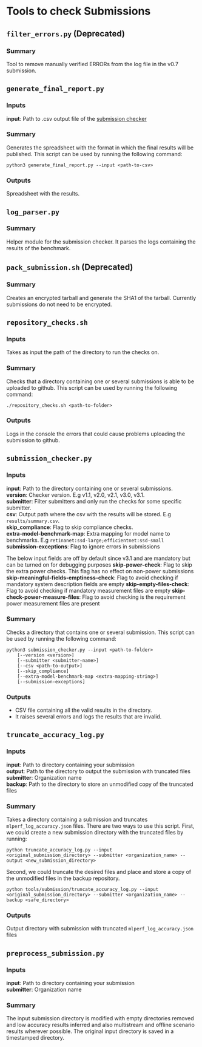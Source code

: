 # Tools to check Submissions

## `filter_errors.py` (Deprecated)
### Summary
Tool to remove manually verified ERRORs from the log file in the v0.7 submission.

## `generate_final_report.py`
### Inputs
**input**: Path to .csv output file of the [submission checker](#submissioncheckerpy)
### Summary
Generates the spreadsheet with the format in which the final results will be published. This script can be used by running the following command:
```
python3 generate_final_report.py --input <path-to-csv>
```
### Outputs
Spreadsheet with the results.

## `log_parser.py` 
### Summary
Helper module for the submission checker. It parses the logs containing the results of the benchmark.

## `pack_submission.sh` (Deprecated)
### Summary
Creates an encrypted tarball and generate the SHA1 of the tarball. Currently submissions do not need to be encrypted.

## `repository_checks.sh`
### Inputs
Takes as input the path of the directory to run the checks on.
### Summary
Checks that a directory containing one or several submissions is able to be uploaded to github. This script can be used by running the following command:
```
./repository_checks.sh <path-to-folder>
```
### Outputs
Logs in the console the errors that could cause problems uploading the submission to github.

## `submission_checker.py`
### Inputs
**input**: Path to the directory containing one or several submissions.<br>
**version**: Checker version. E.g v1.1, v2.0, v2.1, v3.0, v3.1. <br>
**submitter**: Filter submitters and only run the checks for some specific submitter. <br>
**csv**: Output path where the csv with the results will be stored. E.g `results/summary.csv`. <br>
**skip_compliance**: Flag to skip compliance checks. <br>
**extra-model-benchmark-map**: Extra mapping for model name to benchmarks. E.g `retinanet:ssd-large;efficientnet:ssd-small`<br>
**submission-exceptions**: Flag to ignore errors in submissions<br>

The below input fields are off by default since v3.1 and are mandatory but can be turned on for debugging purposes
**skip-power-check**: Flag to skip the extra power checks. This flag has no effect on non-power submissions <br>
**skip-meaningful-fields-emptiness-check**: Flag to avoid checking if mandatory system description fields are empty
**skip-empty-files-check**: Flag to avoid checking if mandatory measurement files are empty
**skip-check-power-measure-files**: Flag to avoid checking is the requirement power measurement files are present

### Summary
Checks a directory that contains one or several submission. This script can be used by running the following command:
```
python3 submission_checker.py --input <path-to-folder> 
    [--version <version>]
    [--submitter <submitter-name>]
    [--csv <path-to-output>]
    [--skip_compliance]
    [--extra-model-benchmark-map <extra-mapping-string>]
    [--submission-exceptions]
```

### Outputs
- CSV file containing all the valid results in the directory.
- It raises several errors and logs the results that are invalid.

## `truncate_accuracy_log.py`
### Inputs
**input**: Path to directory containing your submission <br>
**output**: Path to the directory to output the submission with truncated files <br>
**submitter**: Organization name <br>
**backup**: Path to the directory to store an unmodified copy of the truncated files <br>
### Summary
Takes a directory containing a submission and truncates `mlperf_log_accuracy.json` files. There are two ways to use this script. First, we could create a new submission directory with the truncated files by running:
```
python truncate_accuracy_log.py --input <original_submission_directory> --submitter <organization_name> --output <new_submission_directory>
```
Second, we could truncate the desired files and place and store a copy of the unmodified files in the backup repository.
```
python tools/submission/truncate_accuracy_log.py --input <original_submission_directory> --submitter <organization_name> --backup <safe_directory> 
```
### Outputs
Output directory with submission with truncated `mlperf_log_accuracy.json` files

## `preprocess_submission.py`
### Inputs
**input**: Path to directory containing your submission <br>
**submitter**: Organization name <br>
### Summary
The input submission directory is modified with empty directories removed and low accuracy results inferred and also multistream and offline scenario results wherever possible. The original input directory is saved in a timestamped directory.
